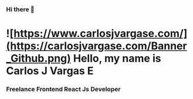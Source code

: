 ### Hi there 👋
# ![https://www.carlosjvargase.com/](https://carlosjvargase.com/Banner_Github.png) Hello, my name is Carlos J Vargas E
### Freelance Frontend React Js Developer
<!--
**carlosjvargase/carlosjvargase** is a ✨ _special_ ✨ repository because its `README.md` (this file) appears on your GitHub profile.

Here are some ideas to get you started:

- 🔭 I’m currently working on ...
- 🌱 I’m currently learning ...
- 👯 I’m looking to collaborate on ...
- 🤔 I’m looking for help with ...
- 💬 Ask me about ...
- 📫 How to reach me: ...
- 😄 Pronouns: ...
- ⚡ Fun fact: ...
-->
